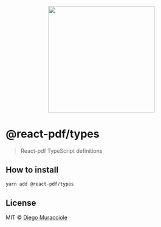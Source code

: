 <p align="center">
  <img src="https://user-images.githubusercontent.com/5600341/27505816-c8bc37aa-587f-11e7-9a86-08a2d081a8b9.png" height="280px">
</p>

# @react-pdf/types

> React-pdf TypeScript definitions

## How to install

```sh
yarn add @react-pdf/types
```

## License

MIT © [Diego Muracciole](http://github.com/diegomura)
